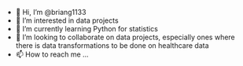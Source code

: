 - 👋 Hi, I’m @briang1133
- 👀 I’m interested in data projects
- 🌱 I’m currently learning Python for statistics
- 💞️ I’m looking to collaborate on data projects, especially ones where there is data transformations to be done on healthcare data
- 📫 How to reach me ...

<!---
briang1133/briang1133 is a ✨ special ✨ repository because its `README.md` (this file) appears on your GitHub profile.
You can click the Preview link to take a look at your changes.
--->
